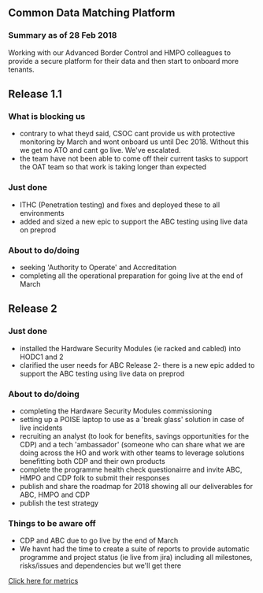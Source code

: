 ## Common Data Matching Platform

### Summary as of 28 Feb 2018
Working with our Advanced Border Control and HMPO colleagues to provide a secure platform for their data and then start to onboard more tenants.

## Release 1.1

### What is blocking us
- contrary to what theyd said, CSOC cant provide us with protective monitoring by March and wont onboard us until Dec 2018. Without this we get no ATO and cant go live. We've escalated.
- the team have not been able to come off their current tasks to support the OAT team so that work is taking longer than expected

### Just done
- ITHC (Penetration testing) and fixes and deployed these to all environments
- added and sized a new epic to support the ABC testing using live data on preprod

### About to do/doing
- seeking 'Authority to Operate' and Accreditation
- completing all the operational preparation for going live at the end of March

## Release 2

### Just done
- installed the Hardware Security Modules (ie racked and cabled) into HODC1 and 2
- clarified the user needs for ABC Release 2- there is a new epic added to support the ABC testing using live data on preprod

### About to do/doing
- completing the Hardware Security Modules commissioning
- setting up a POISE laptop to use as a 'break glass' solution in case of live incidents
- recruiting an analyst (to look for benefits, savings opportunities for the CDP) and a tech 'ambassador' (someone who can share what we are doing across the HO and work with other teams to leverage solutions benefitting both CDP and their own products
- complete the programme health check questionairre and invite ABC, HMPO and CDP folk to submit their responses
- publish and share the roadmap for 2018 showing all our deliverables for ABC, HMPO and CDP
- publish the test strategy

### Things to be aware off
 - CDP and ABC due to go live by the end of March
 - We havnt had the time to create a suite of reports to provide automatic programme and project status (ie live from jira) including all milestones, risks/issues and dependencies but we'll get there

 
[Click here for metrics](metrics2.html)
